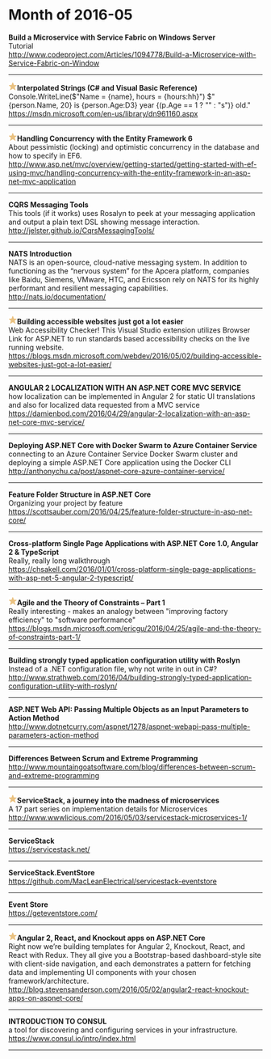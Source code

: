 # Month of 2016-05
__Build a Microservice with Service Fabric on Windows Server__  
Tutorial  
<http://www.codeproject.com/Articles/1094778/Build-a-Microservice-with-Service-Fabric-on-Window>  
***
__![tag](./tags/star.png)Interpolated Strings (C# and Visual Basic Reference)__  
Console.WriteLine($"Name = {name}, hours = {hours:hh}")	$"{person.Name, 20} is {person.Age:D3} year {(p.Age == 1 ? "" : "s")} old."  
<https://msdn.microsoft.com/en-us/library/dn961160.aspx>  
***
__![tag](./tags/star.png)Handling Concurrency with the Entity Framework 6__  
About pessimistic (locking) and optimistic concurrency in the database and how to specify in EF6.  
<http://www.asp.net/mvc/overview/getting-started/getting-started-with-ef-using-mvc/handling-concurrency-with-the-entity-framework-in-an-asp-net-mvc-application>  
***
__CQRS Messaging Tools__  
This tools (if it works) uses Rosalyn to peek at your messaging application and output a plain text DSL showing message interaction.  
<http://jelster.github.io/CqrsMessagingTools/>  
***
__NATS Introduction__  
NATS is an open-source, cloud-native messaging system. In addition to functioning as the “nervous system” for the Apcera platform, companies like Baidu, Siemens, VMware, HTC, and Ericsson rely on NATS for its highly performant and resilient messaging capabilities.  
<http://nats.io/documentation/>  
***
__![tag](./tags/star.png)Building accessible websites just got a lot easier__  
Web Accessibility Checker! This Visual Studio extension utilizes Browser Link for ASP.NET to run standards based accessibility checks on the live running website.  
<https://blogs.msdn.microsoft.com/webdev/2016/05/02/building-accessible-websites-just-got-a-lot-easier/>  
***
__ANGULAR 2 LOCALIZATION WITH AN ASP.NET CORE MVC SERVICE__  
how localization can be implemented in Angular 2 for static UI translations and also for localized data requested from a MVC service  
<https://damienbod.com/2016/04/29/angular-2-localization-with-an-asp-net-core-mvc-service/>  
***
__Deploying ASP.NET Core with Docker Swarm to Azure Container Service__  
connecting to an Azure Container Service Docker Swarm cluster and deploying a simple ASP.NET Core application using the Docker CLI  
<http://anthonychu.ca/post/aspnet-core-azure-container-service/>  
***
__Feature Folder Structure in ASP.NET Core__  
Organizing your project by feature  
<https://scottsauber.com/2016/04/25/feature-folder-structure-in-asp-net-core/>  
***
__Cross-platform Single Page Applications with ASP.NET Core 1.0, Angular 2 & TypeScript__  
Really, really long walkthrough  
<https://chsakell.com/2016/01/01/cross-platform-single-page-applications-with-asp-net-5-angular-2-typescript/>  
***
__![tag](./tags/star.png)Agile and the Theory of Constraints – Part 1__  
Really interesting - makes an analogy between "improving factory efficiency" to "software performance"  
<https://blogs.msdn.microsoft.com/ericgu/2016/04/25/agile-and-the-theory-of-constraints-part-1/>  
***
__Building strongly typed application configuration utility with Roslyn__  
Instead of a .NET configuration file, why not write in out in C#?  
<http://www.strathweb.com/2016/04/building-strongly-typed-application-configuration-utility-with-roslyn/>  
***
__ASP.NET Web API: Passing Multiple Objects as an Input Parameters to Action Method__  
<http://www.dotnetcurry.com/aspnet/1278/aspnet-webapi-pass-multiple-parameters-action-method>  
***
__Differences Between Scrum and Extreme Programming__  
<http://www.mountaingoatsoftware.com/blog/differences-between-scrum-and-extreme-programming>  
***
__![tag](./tags/star.png)ServiceStack, a journey into the madness of microservices__  
A 17 part series on implementation details for Microservices  
<http://www.wwwlicious.com/2016/05/03/servicestack-microservices-1/>  
***
__ServiceStack__  
<https://servicestack.net/>  
***
__ServiceStack.EventStore__  
<https://github.com/MacLeanElectrical/servicestack-eventstore>  
***
__Event Store__  
<https://geteventstore.com/>  
***
__![tag](./tags/star.png)Angular 2, React, and Knockout apps on ASP.NET Core__  
Right now we’re building templates for Angular 2, Knockout, React, and React with Redux. They all give you a Bootstrap-based dashboard-style site with client-side navigation, and each demonstrates a pattern for fetching data and implementing UI components with your chosen framework/architecture.  
<http://blog.stevensanderson.com/2016/05/02/angular2-react-knockout-apps-on-aspnet-core/>  
***
__INTRODUCTION TO CONSUL__  
a tool for discovering and configuring services in your infrastructure.  
<https://www.consul.io/intro/index.html>  
***
